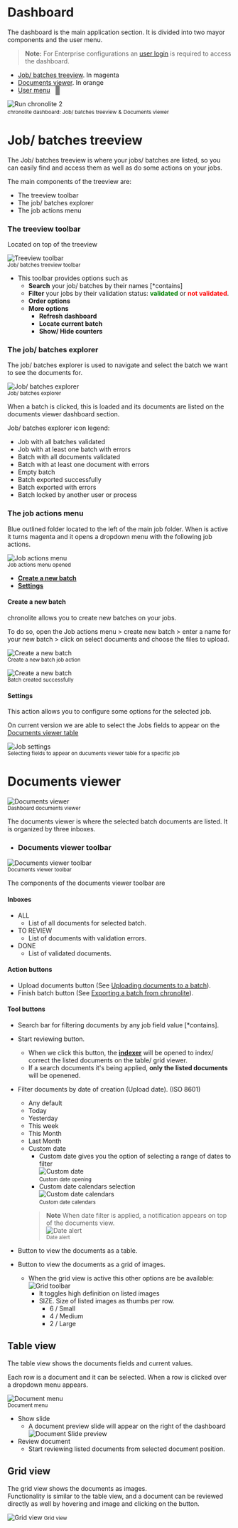 
# Dashboard

The dashboard is the main application section. It is divided into two mayor components and the user menu.

> **Note:** For Enterprise configurations an [user login](./documentation/chronolite/dashboard/enterprise-login/index) is required to access the dashboard.

* [Job/ batches treeview](#job-batches-treeview). <span class="in_magenta">In magenta</span>  
* [Documents viewer](#documents-viewer). <span class="in_orange">In orange</span>  
* [User menu](#user-menu) &nbsp;&nbsp;<span style="border: 1px solid darkgrey; background: grey; padding:2px 4px; border-radius: 2px;"><i class="mdi mdi-menu" style="color: white;"></i></span>

![Run chronolite 2](./../../../images/documentation/chronolite/dashboard/dashboard_1.PNG)  
<small class="img_caption">chronolite dashboard: </small><small class="in_magenta">Job/ batches treeview</small> <small>&</small> <small class="in_orange">Documents viewer</small>

# Job/ batches treeview

The Job/ batches treeview is where your jobs/ batches are listed, so you can easily find and access them as well as do some actions on your jobs.

The main components of the treeview are:

* The treeview toolbar
* The job/ batches explorer
* The job actions menu

### The treeview toolbar

Located on top of the treeview  

![Treeview toolbar](./../../../images/documentation/chronolite/dashboard/treeview_toolbar.PNG)  
<small>Job/ batches treeview toolbar</small>

* This toolbar provides options such as
    * **Search** your job/ batches by their names [*contains]
    * **Filter** your jobs by their validation status: <strong style="color: green">validated</strong> or <strong  style="color: red">not validated</strong>.
    * **Order options**
    * **More options**
        * **Refresh dashboard**
        * **Locate current batch**
        * **Show/ Hide counters**


### <i class="mdi mdi-folder"></i> The job/ batches explorer

The job/ batches explorer is used to navigate and select the batch we want to see the documents for.

![Job/ batches explorer](./../../../images/documentation/chronolite/dashboard/job_batches_list.PNG)  
<small class="img_caption">Job/ batches explorer</small>

When a batch is clicked, this is loaded and its documents are listed on the documents viewer dashboard section.

Job/ batches explorer icon legend:

* <i class="mdi mdi-folder" style="color: green"></i> Job with all batches validated
* <i class="mdi mdi-folder" style="color: red"></i> Job with at least one batch with errors
* <i class="mdi mdi-minidisc" style="color: green"></i> Batch with all documents validated
* <i class="mdi mdi-minidisc" style="color: red"></i> Batch with at least one document with errors
* <i class="mdi mdi-minidisc" style="color: silver"></i> Empty batch
* <i class="mdi mdi-database-export teal"></i> Batch exported successfully
* <i class="mdi mdi-database-export" style="color: orange"></i> Batch exported with errors
* <i class="mdi mdi-lock" style="color: gold"></i> Batch locked by another user or process

### The job actions menu

Blue outlined folder located to the left of the main job folder.
When is active it turns magenta and it opens a dropdown menu with the following job actions.

![Job actions menu](./../../../images/documentation/chronolite/dashboard/job_actions_menu_open_.PNG)  
<small class="img_caption">Job actions menu opened</small>

* [**Create a new batch**](#create-a-new-batch)
* [**Settings**](#settings)

#### Create a new batch

chronolite allows you to create new batches on your jobs.

To do so, open the Job actions menu > create new batch > enter a name for your new batch > click on select documents and choose the files to upload. 

![Create a new batch](./../../../images/documentation/chronolite/dashboard/create_new_batch.PNG)  
<small class="img_caption">Create a new batch job action</small>

![Create a new batch](./../../../images/documentation/chronolite/dashboard/batch_created_success.PNG)  
<small class="img_caption">Batch created successfully</small>

#### <i class="mdi mdi-cog" style="color: gold;"></i> Settings

This action allows you to configure some options for the selected job.

On current version we are able to select the Jobs fields to appear on the [Documents viewer table](#table-view)

![Job settings](./../../../images/documentation/chronolite/dashboard/settings_dash.PNG)  
<small class="img_caption">Selecting fields to appear on ducuments viewer table for a specific job</small>


# Documents viewer

![Documents viewer](./../../../images/documentation/chronolite/dashboard/documents_viewer.PNG)  
<small class="img_caption">Dashboard documents viewer</small>

The documents viewer is where the selected batch documents are listed. It is organized by three inboxes. 

* ### Documents viewer toolbar

![Documents viewer toolbar](./../../../images/documentation/chronolite/dashboard/documents_viewer_toolbar.PNG)  
<small>Documents viewer toolbar</small>  

The components of the documents viewer toolbar are

#### Inboxes
* <span class="chip blue">ALL</span>
    * List of all documents for selected batch.
* <span class="chip red">TO REVIEW</span>
    * List of documents with validation errors.
* <span class="chip green">DONE</span> 
    * List of validated documents.

#### Action buttons
* <i class="mdi mdi-cloud-upload chrono_blue"></i> Upload documents button (See [Uploading documents to a batch](#uploading-documents-to-a-batch)).
* <i class="mdi mdi-database-export" style="color: green"></i> Finish batch button (See [Exporting a batch from chronolite](#exporting-a-batch-from-chronolite)). 

#### Tool buttons
* <i class="mdi mdi-magnify"></i> Search bar for filtering documents by any job field value [*contains].
* <i class="mdi mdi-eye-outline chrono_blue"></i> Start reviewing button.
    * When we click this button, the [**indexer**](./../../../documentation/chronolite/indexer/index.md) will be opened to index/ correct the listed documents on the table/ grid viewer.
    * If a search documents it's being applied, **only the listed documents** will be openened.
* <i class="mdi mdi-calendar"></i> Filter documents by date of creation (Upload date). (ISO 8601)
    * Any <span class="def_yes">default</span>
    * Today
    * Yesterday
    * This week
    * This Month
    * Last Month
    * Custom date
        * Custom date gives you the option of selecting a range of dates to filter  
        ![Custom date](./../../../images/documentation/chronolite/dashboard/custom_date_open.PNG)  
        <small>Custom date opening</small>
        * Custom date calendars selection  
        ![Custom date calendars](./../../../images/documentation/chronolite/dashboard/custom_dates_calendars.PNG)  
        <small>Custom date calendars</small>
        > **Note** When date filter is applied, a notification appears on top of the documents view.  
        ![Date alert](./../../../images/documentation/chronolite/dashboard/date_alert.PNG)  
        <small>Date alert</small>        

* <i class="mdi mdi-table"></i> Button to view the documents as a table.
* <i class="mdi mdi-grid-large"></i> Button to view the documents as a grid of images.
    * When the grid view is active this other options are be available:  
![Grid toolbar](./../../../images/documentation/chronolite/dashboard/grid_toolbar.PNG)  
        * <i class="mdi mdi-high-definition" style="color: green; font-size: large"></i> It toggles high definition on listed images
        * SIZE. Size of listed images as thumbs per row.
            * 6 / Small
            * 4 / Medium
            * 2 / Large

## Table view

The table view shows the documents fields and current values.

Each row is a document and it can be selected. When a row is clicked over a dropdown menu appears.

![Document menu](./../../../images/documentation/chronolite/dashboard/table_view_menu.PNG)  
<small>Document menu</small>

* <i class="mdi mdi-file-eye-outline" style="color: magenta"></i> Show slide
    * A document preview slide will appear on the right of the dashboard
![Document Slide preview](./../../../images/documentation/chronolite/dashboard/table_view_slide.PNG)
* <i class="mdi mdi-eye-outline chrono_blue"></i> Review document
    * Start reviewing listed documents from selected document position.

## Grid view

The grid view shows the documents as images.  
Functionality is similar to the table view, and a document can be reviewed directly as well by hovering and image
and clicking on the <i class="mdi mdi-eye-outline chrono_blue"></i> button.

![Grid view](./../../../images/documentation/chronolite/dashboard/grid_view.PNG)
<small class="img_caption">Grid view</small>

